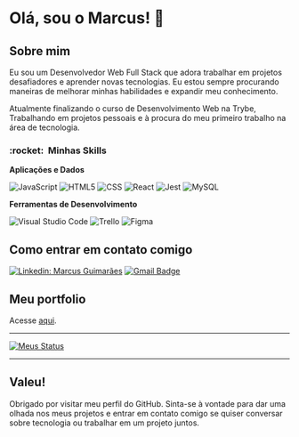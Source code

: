 <h1>Olá, sou o Marcus! 👋</h1>

<h2>Sobre mim</h2>

Eu sou um Desenvolvedor Web Full Stack que adora trabalhar em projetos desafiadores e aprender novas tecnologias. Eu estou sempre procurando maneiras de melhorar minhas habilidades e expandir meu conhecimento.

Atualmente finalizando o curso de Desenvolvimento Web na Trybe, Trabalhando em projetos pessoais e à procura do meu primeiro trabalho na área de tecnologia.

<h3> :rocket: &nbsp;Minhas Skills </h3>

**Aplicações e Dados**

  ![JavaScript](https://img.shields.io/badge/-JavaScript-333333?style=flat&logo=javascript)
  ![HTML5](https://img.shields.io/badge/-HTML5-333333?style=flat&logo=HTML5)
  ![CSS](https://img.shields.io/badge/-CSS-333333?style=flat&logo=CSS3&logoColor=1572B6)
  ![React](https://img.shields.io/badge/-React-333333?style=flat&logo=react)
  ![Jest](https://img.shields.io/badge/-Jest-333333?style=flat&logo=jest)
  ![MySQL](https://img.shields.io/badge/-MySQL-333333?style=flat&logo=mysql)
  
 **Ferramentas de Desenvolvimento**

  ![Visual Studio Code](https://img.shields.io/badge/-Visual%20Studio%20Code-333333?style=flat&logo=visual-studio-code&logoColor=007ACC)
  ![Trello](https://img.shields.io/badge/-Trello-333333?style=flat&logo=trello&logoColor=007ACC)
  ![Figma](https://img.shields.io/badge/-Figma-333333?style=flat&logo=figma&logoColor=007ACC)

<h2>Como entrar em contato comigo</h2>
  
[![Linkedin: Marcus Guimarães](https://img.shields.io/badge/-USERNAME-blue?style=flat-square&logo=Linkedin&logoColor=white&link=https://www.linkedin.com/in/marcus-guimar%C3%A3es-30059b235/)](https://www.linkedin.com/in/marcus-guimar%C3%A3es-30059b235/)
[![Gmail Badge](https://img.shields.io/badge/-seuemail@email.com-006bed?style=flat-square&logo=Gmail&logoColor=white&link=mailto:SEU-EMAIL)](mailto:SEU-EMAIL)

<h2>Meu portfolio</h2>
Acesse  <a href='https://marcus-guimaraes-portfolio.vercel.app/'>aqui</a>.

<br/>
<hr/>

[![Meus Status](https://github-readme-stats.vercel.app/api?username=MrBoats21)](https://github.com/MrBoats21/github-readme-stats)

<hr/>
<h2>Valeu!</h2>

Obrigado por visitar meu perfil do GitHub. Sinta-se à vontade para dar uma olhada nos meus projetos e entrar em contato comigo se quiser conversar sobre tecnologia ou trabalhar em um projeto juntos.
